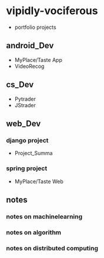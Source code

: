 # vipidly-vociferous
- portfolio projects

## android_Dev
- MyPlace/Taste App
- VideoRecog


## cs_Dev
- Pytrader
- JStrader


## web_Dev
### django project
- Project_Summa

### spring project
- MyPlace/Taste Web

## notes
### notes on machinelearning
### notes on algorithm
### notes on distributed computing
